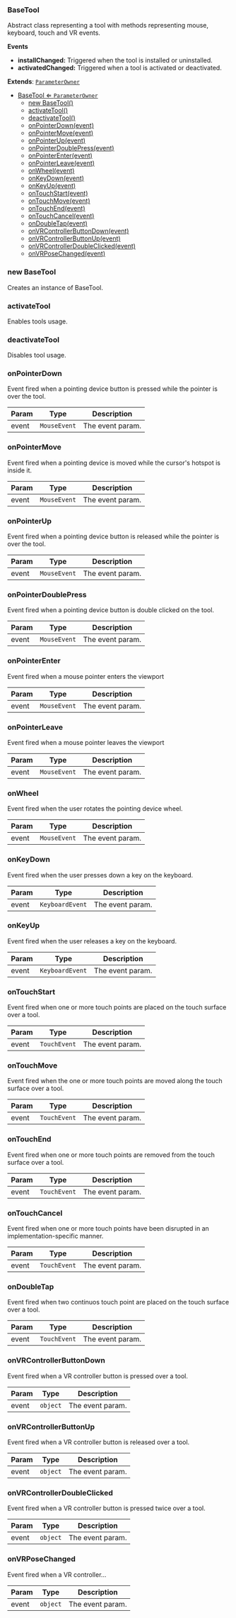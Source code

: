 <a name="BaseTool"></a>

### BaseTool 
Abstract class representing a tool with methods representing mouse, keyboard, touch and VR events.

**Events**
* **installChanged:** Triggered when the tool is installed or uninstalled.
* **activatedChanged:** Triggered when a tool is activated or deactivated.


**Extends**: <code>[ParameterOwner](api/SceneTree/ParameterOwner.md)</code>  

* [BaseTool ⇐ <code>ParameterOwner</code>](#BaseTool)
    * [new BaseTool()](#new-BaseTool)
    * [activateTool()](#activateTool)
    * [deactivateTool()](#deactivateTool)
    * [onPointerDown(event)](#onPointerDown)
    * [onPointerMove(event)](#onPointerMove)
    * [onPointerUp(event)](#onPointerUp)
    * [onPointerDoublePress(event)](#onPointerDoublePress)
    * [onPointerEnter(event)](#onPointerEnter)
    * [onPointerLeave(event)](#onPointerLeave)
    * [onWheel(event)](#onWheel)
    * [onKeyDown(event)](#onKeyDown)
    * [onKeyUp(event)](#onKeyUp)
    * [onTouchStart(event)](#onTouchStart)
    * [onTouchMove(event)](#onTouchMove)
    * [onTouchEnd(event)](#onTouchEnd)
    * [onTouchCancel(event)](#onTouchCancel)
    * [onDoubleTap(event)](#onDoubleTap)
    * [onVRControllerButtonDown(event)](#onVRControllerButtonDown)
    * [onVRControllerButtonUp(event)](#onVRControllerButtonUp)
    * [onVRControllerDoubleClicked(event)](#onVRControllerDoubleClicked)
    * [onVRPoseChanged(event)](#onVRPoseChanged)

<a name="new_BaseTool_new"></a>

### new BaseTool
Creates an instance of BaseTool.

<a name="BaseTool+activateTool"></a>

### activateTool
Enables tools usage.


<a name="BaseTool+deactivateTool"></a>

### deactivateTool
Disables tool usage.


<a name="BaseTool+onPointerDown"></a>

### onPointerDown
Event fired when a pointing device button is pressed while the pointer is over the tool.



| Param | Type | Description |
| --- | --- | --- |
| event | <code>MouseEvent</code> | The event param. |

<a name="BaseTool+onPointerMove"></a>

### onPointerMove
Event fired when a pointing device is moved while the cursor's hotspot is inside it.



| Param | Type | Description |
| --- | --- | --- |
| event | <code>MouseEvent</code> | The event param. |

<a name="BaseTool+onPointerUp"></a>

### onPointerUp
Event fired when a pointing device button is released while the pointer is over the tool.



| Param | Type | Description |
| --- | --- | --- |
| event | <code>MouseEvent</code> | The event param. |

<a name="BaseTool+onPointerDoublePress"></a>

### onPointerDoublePress
Event fired when a pointing device button is double clicked on the tool.



| Param | Type | Description |
| --- | --- | --- |
| event | <code>MouseEvent</code> | The event param. |

<a name="BaseTool+onPointerEnter"></a>

### onPointerEnter
Event fired when a mouse pointer enters the viewport



| Param | Type | Description |
| --- | --- | --- |
| event | <code>MouseEvent</code> | The event param. |

<a name="BaseTool+onPointerLeave"></a>

### onPointerLeave
Event fired when a mouse pointer leaves the viewport



| Param | Type | Description |
| --- | --- | --- |
| event | <code>MouseEvent</code> | The event param. |

<a name="BaseTool+onWheel"></a>

### onWheel
Event fired when the user rotates the pointing device wheel.



| Param | Type | Description |
| --- | --- | --- |
| event | <code>MouseEvent</code> | The event param. |

<a name="BaseTool+onKeyDown"></a>

### onKeyDown
Event fired when the user presses down a key on the keyboard.



| Param | Type | Description |
| --- | --- | --- |
| event | <code>KeyboardEvent</code> | The event param. |

<a name="BaseTool+onKeyUp"></a>

### onKeyUp
Event fired when the user releases a key on the keyboard.



| Param | Type | Description |
| --- | --- | --- |
| event | <code>KeyboardEvent</code> | The event param. |

<a name="BaseTool+onTouchStart"></a>

### onTouchStart
Event fired when one or more touch points are placed on the touch surface over a tool.



| Param | Type | Description |
| --- | --- | --- |
| event | <code>TouchEvent</code> | The event param. |

<a name="BaseTool+onTouchMove"></a>

### onTouchMove
Event fired when the one or more touch points are moved along the touch surface over a tool.



| Param | Type | Description |
| --- | --- | --- |
| event | <code>TouchEvent</code> | The event param. |

<a name="BaseTool+onTouchEnd"></a>

### onTouchEnd
Event fired when one or more touch points are removed from the touch surface over a tool.



| Param | Type | Description |
| --- | --- | --- |
| event | <code>TouchEvent</code> | The event param. |

<a name="BaseTool+onTouchCancel"></a>

### onTouchCancel
Event fired when one or more touch points have been disrupted in an implementation-specific manner.



| Param | Type | Description |
| --- | --- | --- |
| event | <code>TouchEvent</code> | The event param. |

<a name="BaseTool+onDoubleTap"></a>

### onDoubleTap
Event fired when two continuos touch point are placed on the touch surface over a tool.



| Param | Type | Description |
| --- | --- | --- |
| event | <code>TouchEvent</code> | The event param. |

<a name="BaseTool+onVRControllerButtonDown"></a>

### onVRControllerButtonDown
Event fired when a VR controller button is pressed over a tool.



| Param | Type | Description |
| --- | --- | --- |
| event | <code>object</code> | The event param. |

<a name="BaseTool+onVRControllerButtonUp"></a>

### onVRControllerButtonUp
Event fired when a VR controller button is released over a tool.



| Param | Type | Description |
| --- | --- | --- |
| event | <code>object</code> | The event param. |

<a name="BaseTool+onVRControllerDoubleClicked"></a>

### onVRControllerDoubleClicked
Event fired when a VR controller button is pressed twice over a tool.



| Param | Type | Description |
| --- | --- | --- |
| event | <code>object</code> | The event param. |

<a name="BaseTool+onVRPoseChanged"></a>

### onVRPoseChanged
Event fired when a VR controller...



| Param | Type | Description |
| --- | --- | --- |
| event | <code>object</code> | The event param. |

